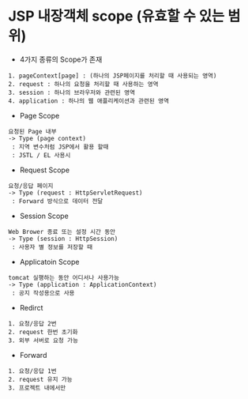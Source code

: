 # JSP 내장객체 scope (유효할 수 있는 범위)
* 4가지 종류의 Scope가 존재
```
1. pageContext[page] : (하나의 JSP페이지를 처리할 때 사용되는 영역)
2. request : 하나의 요청을 처리할 때 사용하는 영역
3. session : 하나의 브라우저와 관련된 영역
4. application : 하나의 웹 애플리케이션과 관련된 영역
```

* Page Scope
```
요청된 Page 내부
-> Type (page context)
 : 지역 변수처럼 JSP에서 활용 할때
 : JSTL / EL 사용시
```

* Request Scope
```
요청/응답 페이지
-> Type (request : HttpServletRequest)
 : Forward 방식으로 데이터 전달
```

* Session Scope
```
Web Brower 종료 또는 설정 시간 동안
-> Type (session : HttpSession)
 : 사용자 별 정보를 저장할 때
```

* Applicatoin Scope
```
tomcat 실행하는 동안 어디서나 사용가능
-> Type (application : ApplicationContext)
 : 공지 작성용으로 사용
```

* Redirct
```
1. 요청/응답 2번
2. request 한번 초기화
3. 외부 서버로 요청 가능
```

* Forward
```
1. 요청/응답 1번
2. request 유지 가능
3. 프로젝트 내에서만 
```
